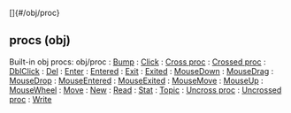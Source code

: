 []{#/obj/proc}
  ## procs (obj)
  Built-in obj procs:
  obj/proc
  :   [Bump](ref/atom/movable/proc/Bump)
  :   [Click](ref/atom/proc/Click)
  :   [Cross proc](ref/atom/proc/Cross)
  :   [Crossed proc](ref/atom/proc/Crossed)
  :   [DblClick](ref/atom/proc/DblClick)
  :   [Del](ref/datum/proc/Del)
  :   [Enter](ref/atom/proc/Enter)
  :   [Entered](ref/atom/proc/Entered)
  :   [Exit](ref/atom/proc/Exit)
  :   [Exited](ref/atom/proc/Exited)
  :   [MouseDown](ref/atom/proc/MouseDown)
  :   [MouseDrag](ref/atom/proc/MouseDrag)
  :   [MouseDrop](ref/atom/proc/MouseDrop)
  :   [MouseEntered](ref/atom/proc/MouseEntered)
  :   [MouseExited](ref/atom/proc/MouseExited)
  :   [MouseMove](ref/atom/proc/MouseMove)
  :   [MouseUp](ref/atom/proc/MouseUp)
  :   [MouseWheel](ref/atom/proc/MouseWheel)
  :   [Move](ref/atom/movable/proc/Move)
  :   [New](ref/atom/proc/New)
  :   [Read](ref/datum/proc/Read)
  :   [Stat](ref/atom/proc/Stat)
  :   [Topic](ref/datum/proc/Topic)
  :   [Uncross proc](ref/atom/proc/Uncross)
  :   [Uncrossed proc](ref/atom/proc/Uncrossed)
  :   [Write](ref/datum/proc/Write)